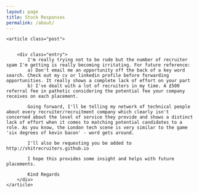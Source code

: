 ```yaml
---
layout: page
title: Stock Responses
permalink: /about/
---
```


<div class="posts">

    <article class="post">


        <div class="entry">
            I'm really trying not to be rude but the number of recruiter spam I'm getting is really becoming irritating. For future reference:
            a) Don't email me an opportunity off the back of a key word search. Check out my cv or linkedin profile before forwarding opportunities. It really shows a complete lack of effort on your part
            b) I've dealt with a lot of recruiters in my time. A £500 referral fee in pathetic considering the potential fee your company receives on each placement.
             
            Going forward, I'll be telling my network of technical people about every recruiter/recruitment company which clearly isn't concerned about the level of service they provide and shows a distinct lack of effort when it comes to matching potential candidates to a role. As you know, the London tech scene is very similar to the game 'six degrees of kevin bacon' - word gets around.

            I'll also be requesting you be added to http://shitrecruiters.github.io
             
            I hope this provides some insight and helps with future placements.
             
            Kind Regards
        </div>
    </article>



</div>

